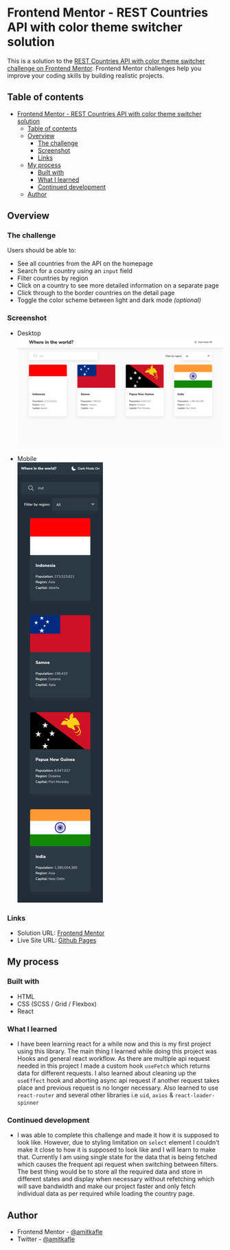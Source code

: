 # Frontend Mentor - REST Countries API with color theme switcher solution

This is a solution to the [REST Countries API with color theme switcher challenge on Frontend Mentor](https://www.frontendmentor.io/challenges/rest-countries-api-with-color-theme-switcher-5cacc469fec04111f7b848ca). Frontend Mentor challenges help you improve your coding skills by building realistic projects. 


## Table of contents
- [Frontend Mentor - REST Countries API with color theme switcher solution](#frontend-mentor---rest-countries-api-with-color-theme-switcher-solution)
  - [Table of contents](#table-of-contents)
  - [Overview](#overview)
    - [The challenge](#the-challenge)
    - [Screenshot](#screenshot)
    - [Links](#links)
  - [My process](#my-process)
    - [Built with](#built-with)
    - [What I learned](#what-i-learned)
    - [Continued development](#continued-development)
  - [Author](#author)


## Overview
### The challenge
Users should be able to:
- See all countries from the API on the homepage
- Search for a country using an `input` field
- Filter countries by region
- Click on a country to see more detailed information on a separate page
- Click through to the border countries on the detail page
- Toggle the color scheme between light and dark mode *(optional)*

### Screenshot
- Desktop
![Desktop](/src/assets/screenshots/desktop.png)  
  
- Mobile<br>
![Mobile](/src/assets/screenshots/mobile.png)

### Links
- Solution URL: [Frontend Mentor](https://www.frontendmentor.io/solutions/rest-countries-api-with-color-theme-switcher-using-react-wV6DQ0flg)
- Live Site URL: [Github Pages](https://amitkafle.github.io/FEM-Countries-Rest-API/)

## My process
### Built with
- HTML
- CSS (SCSS / Grid / Flexbox)
- React

### What I learned
- I have been learning react for a while now and this is my first project using this library. The main thing I learned while doing this project was Hooks and general react workflow. As there are multiple api request needed in this project I made a custom hook `useFetch` which returns data for different requests. I also learned about cleaning up the `useEffect` hook and aborting async api request if another request takes place and previous request is no longer necessary. Also learned to use `react-router`  and several other libraries i.e `uid`, `axios` & `react-loader-spinner`

### Continued development
- I was able to complete this challenge and made it how it is supposed to look like. However, due to styling limitation on `select` element I couldn't make it close to how it is supposed to look like and I will learn to make that. Currently I am using single state for the data that is being fetched which causes the frequent api request when switching between filters. The best thing would be to store all the required data and store in different states and display when necessary without refetching which will save bandwidth and make our project faster and only fetch individual data as per required while loading the country page.

## Author
- Frontend Mentor - [@amitkafle](https://www.frontendmentor.io/profile/amitkafle)
- Twitter - [@amitkafle](https://www.twitter.com/amitkafle)